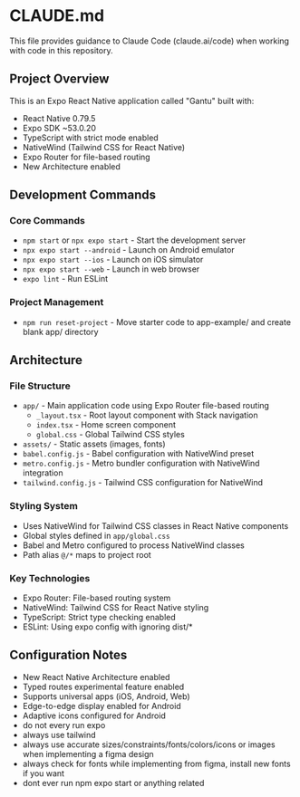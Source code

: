 # CLAUDE.md

This file provides guidance to Claude Code (claude.ai/code) when working with code in this repository.

## Project Overview

This is an Expo React Native application called "Gantu" built with:
- React Native 0.79.5 
- Expo SDK ~53.0.20
- TypeScript with strict mode enabled
- NativeWind (Tailwind CSS for React Native)
- Expo Router for file-based routing
- New Architecture enabled

## Development Commands

### Core Commands
- `npm start` or `npx expo start` - Start the development server
- `npx expo start --android` - Launch on Android emulator
- `npx expo start --ios` - Launch on iOS simulator  
- `npx expo start --web` - Launch in web browser
- `expo lint` - Run ESLint

### Project Management
- `npm run reset-project` - Move starter code to app-example/ and create blank app/ directory

## Architecture

### File Structure
- `app/` - Main application code using Expo Router file-based routing
  - `_layout.tsx` - Root layout component with Stack navigation
  - `index.tsx` - Home screen component
  - `global.css` - Global Tailwind CSS styles
- `assets/` - Static assets (images, fonts)
- `babel.config.js` - Babel configuration with NativeWind preset
- `metro.config.js` - Metro bundler configuration with NativeWind integration
- `tailwind.config.js` - Tailwind CSS configuration for NativeWind

### Styling System
- Uses NativeWind for Tailwind CSS classes in React Native components
- Global styles defined in `app/global.css`
- Babel and Metro configured to process NativeWind classes
- Path alias `@/*` maps to project root

### Key Technologies
- Expo Router: File-based routing system
- NativeWind: Tailwind CSS for React Native styling
- TypeScript: Strict type checking enabled
- ESLint: Using expo config with ignoring dist/*

## Configuration Notes
- New React Native Architecture enabled
- Typed routes experimental feature enabled
- Supports universal apps (iOS, Android, Web)
- Edge-to-edge display enabled for Android
- Adaptive icons configured for Android
- do not every run expo
- always use tailwind
- always use accurate sizes/constraints/fonts/colors/icons or images when implementing a figma design
- always check for fonts while implementing from figma, install new fonts if you want
- dont ever run npm expo start or anything related